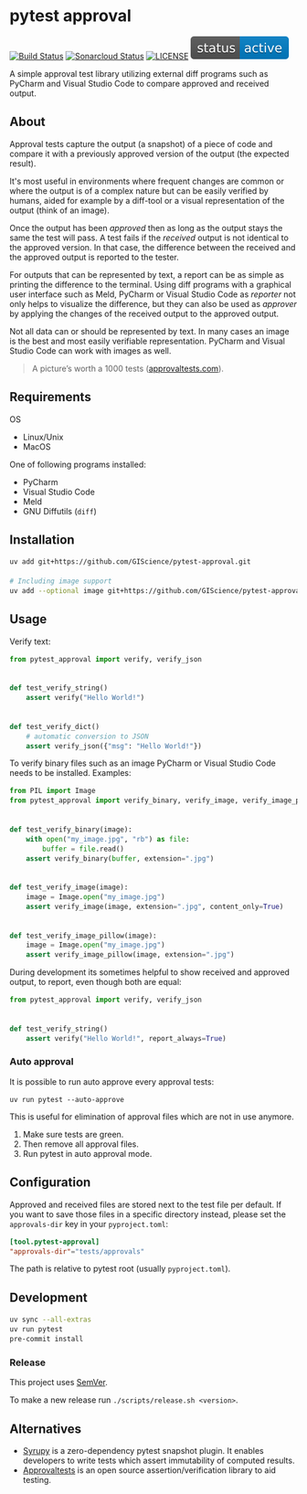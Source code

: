 # pytest approval

[![Build Status](https://jenkins.heigit.org/buildStatus/icon?job=pytest-approval/main)](https://jenkins.heigit.org/job/pytest-approval/job/main/)
[![Sonarcloud Status](https://sonarcloud.io/api/project_badges/measure?project=pytest-approval&metric=alert_status)](https://sonarcloud.io/dashboard?id=pytest-approval)
[![LICENSE](https://img.shields.io/github/license/GIScience/pytest-approval)](COPYING)
[![status: active](https://github.com/GIScience/badges/raw/master/status/active.svg)](https://github.com/GIScience/badges#active)

A simple approval test library utilizing external diff programs such as
PyCharm and Visual Studio Code to compare approved and received output.

## About

Approval tests capture the output (a snapshot) of a piece of code and compare it
with a previously approved version of the output (the expected result).

It's most useful in environments where frequent changes are common or where
the output is of a complex nature but can be easily verified by humans, aided for
example by a diff-tool or a visual representation of the output (think of an image).

Once the output has been *approved* then as long as the output stays the same
the test will pass. A test fails if the *received* output is not identical to
the approved version. In that case, the difference between the received and the
approved output is reported to the tester.

For outputs that can be represented by text, a report can be as simple as
printing the difference to the terminal. Using diff programs with a graphical
user interface such as Meld, PyCharm or Visual Studio Code as *reporter* not
only helps to visualize the difference, but they can also be used as *approver*
by applying the changes of the received output to the approved output.

Not all data can or should be represented by text. In many cases an
image is the best and most easily verifiable representation.
PyCharm and Visual Studio Code can work with images as well.

> A picture’s worth a 1000 tests ([approvaltests.com](https://approvaltests.com/)).


<!-- ## Features -->
<!---->
<!-- - Auto approval mode: Helps cleaning up approval files -->
<!-- - Generated names of approval files are based on pytest nodeid -->


## Requirements

OS
- Linux/Unix
- MacOS

One of following programs installed:
- PyCharm
- Visual Studio Code
- Meld
- GNU Diffutils (`diff`)


## Installation

```sh
uv add git+https://github.com/GIScience/pytest-approval.git

# Including image support
uv add --optional image git+https://github.com/GIScience/pytest-approval.git
```


## Usage

Verify text:

```python
from pytest_approval import verify, verify_json


def test_verify_string()
    assert verify("Hello World!")


def test_verify_dict()
    # automatic conversion to JSON
    assert verify_json({"msg": "Hello World!"})
```


To verify binary files such as an image PyCharm or Visual Studio Code needs to
be installed. Examples:

```python
from PIL import Image
from pytest_approval import verify_binary, verify_image, verify_image_pillow


def test_verify_binary(image):
    with open("my_image.jpg", "rb") as file:
        buffer = file.read()
    assert verify_binary(buffer, extension=".jpg")


def test_verify_image(image):
    image = Image.open("my_image.jpg")
    assert verify_image(image, extension=".jpg", content_only=True)


def test_verify_image_pillow(image):
    image = Image.open("my_image.jpg")
    assert verify_image_pillow(image, extension=".jpg")
```


During development its sometimes helpful to show received and approved output,
to report, even though both are equal:

```python
from pytest_approval import verify, verify_json


def test_verify_string()
    assert verify("Hello World!", report_always=True)
```

### Auto approval

It is possible to run auto approve every approval tests:
```shell
uv run pytest --auto-approve
```

This is useful for elimination of approval files which are not in use anymore.
1. Make sure tests are green.
2. Then remove all approval files.
3. Run pytest in auto approval mode.


## Configuration

Approved and received files are stored next to the test file per default.
If you want to save those files in a specific directory instead, please set the `approvals-dir` key in your `pyproject.toml`:

```toml
[tool.pytest-approval]
"approvals-dir"="tests/approvals"  
```

The path is relative to pytest root (usually `pyproject.toml`).

<!-- ## Configuration -->
<!---->
<!-- ### Approver/Reporter -->
<!---->
<!-- Per default `pytest-approval` tries a list of diff programs as reporters until a working one is found. -->
<!---->
<!-- You can provide your own list in the `pyproject.toml` file: -->
<!---->
<!-- ```toml -->
<!-- [tool.pytest-approval] -->
<!-- reporters = [ -->
<!--     [ -->
<!--         "meld", -->
<!--         "%received", -->
<!--         "%approved", -->
<!--     ], -->
<!--     [ -->
<!--         "diff", -->
<!--         "--unified", -->
<!--         "--color", -->
<!--         "--suppress-common-lines", -->
<!--         "--label", -->
<!--         "received", -->
<!--         "--label", -->
<!--         "approved", -->
<!--         "%received", -->
<!--         "%approved", -->
<!--     ], -->
<!-- ] -->
<!-- ``` -->
<!---->
<!-- This list will be put in front of the [list of default reporters](pytest_approval/definitions.py). -->

## Development

```sh
uv sync --all-extras
uv run pytest
pre-commit install
```

### Release

This project uses [SemVer](https://semver.org/).

To make a new release run `./scripts/release.sh <version>`.


## Alternatives

- [Syrupy](https://github.com/syrupy-project/syrupy) is a zero-dependency pytest snapshot plugin. It enables developers to write tests which assert immutability of computed results.
- [Approvaltests](https://github.com/approvals/ApprovalTests.Python) is an open source assertion/verification library to aid testing.

<!-- Approval happens though passing a command line argument `--snapshot-update` to pytest. Syrupy has not built-in diff reporter for images (See issues [#886](https://github.com/syrupy-project/syrupy/issues/886) and [#566](https://github.com/syrupy-project/syrupy/issues/566). -->


<!-- better default namer. if run with pytest namer takes nodeid into account and works with parametrized tests out of the box-->
<!-- Default behavior is to go through a list of reporters until one is found -->
<!-- Better list of reporters -->
<!-- Blocking behavior -->
<!-- If diff tool approves test is green imidiatly and received file is removed imidiatly not just after the next run -->
<!-- No HTTP request during testing to fetch empty binary files  -->
<!-- Less code -->
<!-- No dependencies -->
<!-- Modern python project (uv and ruff) -->
